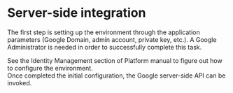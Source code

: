 # Server-side integration

The first step is setting up the environment through the application parameters \(Google Domain, admin account, private key, etc.\). A Google Administrator is needed in order to successfully complete this task.

See the Identity Management section of Platform manual to figure out how to configure the environment.  
Once completed the initial configuration, the Google server-side API can be invoked.

